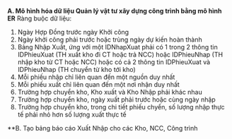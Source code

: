 **A. Mô hình hóa dữ liệu Quản lý vật tư xây dựng công trình bằng mô hình ER**
Ràng buộc dữ liệu:
1. Ngày Hợp Đồng trước ngày Khởi công
2. Ngày khởi công phải trước hoặc trùng ngày dự kiến hoàn thành
3. Bảng Nhập Xuất, ứng với một IDNhapXuat phải có 1 trong 2 thông tin IDPhieuXuat (TH xuất kho đi CT hoặc trả NCC) hoặc IDPhieuNhap (TH nhập kho từ CT hoặc NCC) hoặc có cả 2 thông tin IDPhieuXuat và IDPhieuNhap (TH chuyển từ kho tới kho)
4. Mỗi phiếu nhập chỉ liên quan đến một nguồn duy nhất
5. Mỗi phiếu xuất chỉ liên quan đến một nơi nhận duy nhất
6. Trường hợp chuyển kho, Kho xuất và Kho Nhập phải khác nhau
7. Trường hợp chuyển kho, ngày xuất phải trước hoặc cùng ngày nhập
8. Trường hợp chuyển kho, trong chi tiết phiếu chyển, số lượng nhập thực tế phải nhỏ hơn số lượng xuất thực tế

**B. Tạo bảng báo cáo Xuất Nhập cho các Kho, NCC, Công trình
